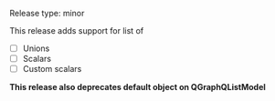 Release type: minor

This release adds support for list of
- [ ] Unions
- [ ] Scalars
- [ ] Custom scalars

**This release also deprecates default object on QGraphQListModel**
